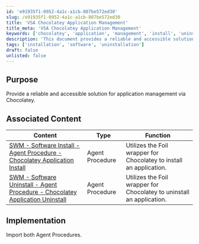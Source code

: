```yaml
---
id: 'e91935f1-0952-4a1c-a1cb-807be572ed30'
slug: /e91935f1-0952-4a1c-a1cb-807be572ed30
title: 'VSA Chocolatey Application Management'
title_meta: 'VSA Chocolatey Application Management'
keywords: ['chocolatey', 'application', 'management', 'install', 'uninstall']
description: 'This document provides a reliable and accessible solution for application management using Chocolatey, detailing the implementation of associated agent procedures for software installation and uninstallation.'
tags: ['installation', 'software', 'uninstallation']
draft: false
unlisted: false
---
```


## Purpose

Provide a reliable and accessible solution for application management via Chocolatey.

## Associated Content

| Content                                                                                               | Type             | Function                                                      |
|-------------------------------------------------------------------------------------------------------|------------------|---------------------------------------------------------------|
| [SWM - Software Install - Agent Procedure - Chocolatey Application Install](<../vsa/procedures/Chocolatey Application Install.md>) | Agent Procedure   | Utilizes the Foil wrapper for Chocolatey to install an application. |
| [SWM - Software Uninstall - Agent Procedure - Chocolatey Application Uninstall](<../vsa/procedures/Chocolatey Application Uninstall.md>) | Agent Procedure   | Utilizes the Foil wrapper for Chocolatey to uninstall an application. |

## Implementation

Import both Agent Procedures.


